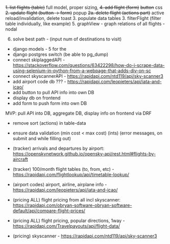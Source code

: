 ~~1. list flights (table)~~ full model, proper sizing,
~~4. add flight (form)~~ ~~button~~ css
~~2. update flight (button -> form)~~ popup
~~2a. delete flight (actions part)~~ active reload/invalidation, delete toast
3. populate data tables
3. filterFlight (filter table individually, like example)
5. graphView - graph relations of all flights - nodal

6. solve best path - (input num of destinations to visit)
- django models - 5 for the 
- django postgres switch (be able to pg_dump)
- connect skiplaggedAPI - https://stackoverflow.com/questions/63422298/how-do-i-scrape-data-using-selenium-in-python-from-a-webpage-that-adds-div-on-sc
- connect skyscannerAPI - https://rapidapi.com/ntd119/api/sky-scanner3
- add airport code db ??? - https://rapidapi.com/leopieters/api/iata-and-icao/
- add button to pull API info into own DB
- display db on frontend
- add form to push form into own DB

MVP: pull API into DB, aggregate DB, display info on frontend via DRF


- remove sort (actions) in table-data
- ensure data validation (min cost < max cost) (ints) (error messages, on submit and while filling out)

- (tracker) arrivals and departures by airport: https://openskynetwork.github.io/opensky-api/rest.html#flights-by-aircraft
- (tracker) 100/month flight tables (to, from, etc) - https://rapidapi.com/flightlookup/api/timetable-lookup/
- (airport codes) airport, airline, airplane info - https://rapidapi.com/leopieters/api/iata-and-icao/
- (pricing ALL) flight pricing from all incl skyscanner: https://rapidapi.com/obryan-software-obryan-software-default/api/compare-flight-prices/
- (pricing ALL) flight pricing, popular directions, 1way - https://rapidapi.com/Travelpayouts/api/flight-data/
- (pricing) skyscanner - https://rapidapi.com/ntd119/api/sky-scanner3
